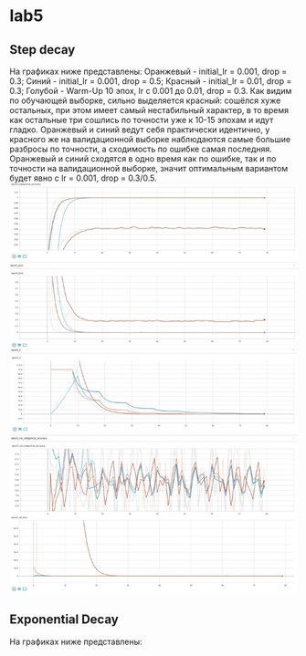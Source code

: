 # lab5
## Step decay

На графиках ниже представлены:
Оранжевый - initial_lr = 0.001, drop = 0.3; Синий - initial_lr = 0.001, drop = 0.5; Красный -  initial_lr = 0.01, drop = 0.3; Голубой - Warm-Up 10 эпох, lr с 0.001 до 0.01, drop = 0.3.
Как видим по обучающей выборке, сильно выделяется красный: сошёлся хуже остальных, при этом имеет самый нестабильный характер, в то время как остальные три сошлись по точности уже к 10-15 эпохам и идут гладко. Оранжевый и синий ведут себя практически идентично, у красного же на валидационной выборке наблюдаются самые большие разбросы по точности, а сходимость по ошибке самая последняя. Оранжевый и синий сходятся в одно время как по ошибке, так и по точности на валидационной выборке, значит оптимальным вариантом будет явно с lr = 0.001, drop = 0.3/0.5.
![1 stage](1stage5.jpg)

## Exponential Decay

На графиках ниже представлены: 
